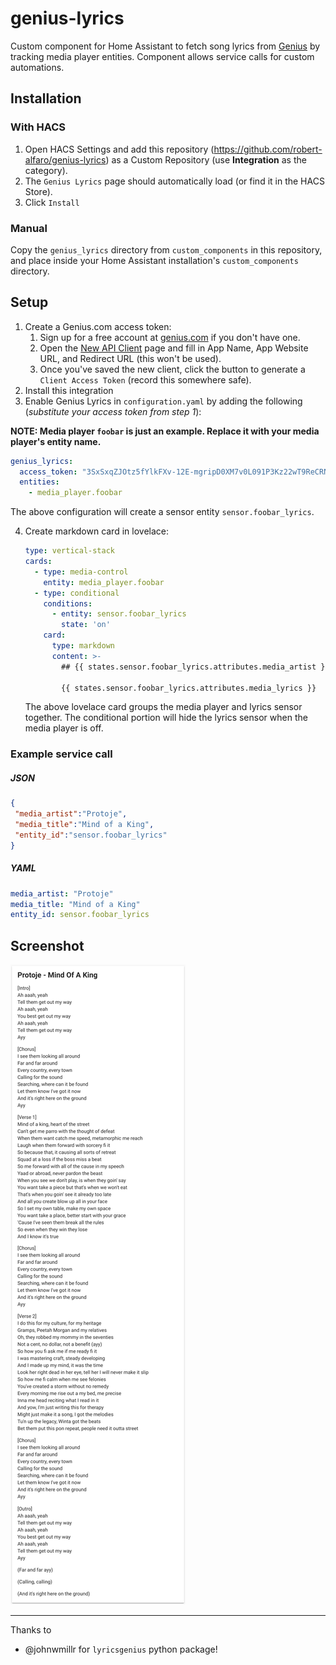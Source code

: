 # genius-lyrics

Custom component for Home Assistant to fetch song lyrics from [Genius](https://genius.com)
by tracking media player entities.  Component allows service calls for custom automations.


## Installation

### With HACS
1. Open HACS Settings and add this repository (https://github.com/robert-alfaro/genius-lyrics)
as a Custom Repository (use **Integration** as the category).
2. The `Genius Lyrics` page should automatically load (or find it in the HACS Store).
3. Click `Install`

### Manual
Copy the `genius_lyrics` directory from `custom_components` in this repository, and place inside your
Home Assistant installation's `custom_components` directory.


## Setup
1. Create a Genius.com access token:
	1. Sign up for a free account at [genius.com](https://genius.com) if you don't have one.
	2. Open the [New API Client](https://genius.com/api-clients/new) page and fill in App Name, App Website URL,
	   and Redirect URL (this won't be used).
	3. Once you've saved the new client, click the button to generate a `Client Access Token` (record this somewhere safe).
2. Install this integration
3. Enable Genius Lyrics in `configuration.yaml` by adding the following (*substitute your access token from step 1*):

**NOTE: Media player `foobar` is just an example. Replace it with your media player's entity name.**

```yaml
genius_lyrics:
  access_token: "3SxSxqZJOtz5fYlkFXv-12E-mgripD0XM7v0L091P3Kz22wT9ReCRNg0qmrYeveG"
  entities:
    - media_player.foobar
```

The above configuration will create a sensor entity `sensor.foobar_lyrics`.

4. Create markdown card in lovelace:

    ```yaml
    type: vertical-stack
    cards:
      - type: media-control
        entity: media_player.foobar
      - type: conditional
        conditions:
          - entity: sensor.foobar_lyrics
            state: 'on'
        card:
          type: markdown
          content: >-
            ## {{ states.sensor.foobar_lyrics.attributes.media_artist }} - {{ states.sensor.foobar_lyrics.attributes.media_title }}

            {{ states.sensor.foobar_lyrics.attributes.media_lyrics }}
    ```

    The above lovelace card groups the media player and lyrics sensor together.
    The conditional portion will hide the lyrics sensor when the media player is off.


### Example service call
##### JSON
```json
{
 "media_artist":"Protoje",
 "media_title":"Mind of a King",
 "entity_id":"sensor.foobar_lyrics"
}
```

##### YAML
```yaml
media_artist: "Protoje"
media_title: "Mind of a King"
entity_id: sensor.foobar_lyrics
```


## Screenshot
![lyrics-card](images/lyrics-card.png)

---

Thanks to
 - @johnwmillr for `lyricsgenius` python package!